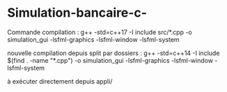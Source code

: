 # Simulation-bancaire-c-

Commande compilation : g++ -std=c++17 -I include src/*.cpp -o simulation_gui -lsfml-graphics -lsfml-window -lsfml-system




nouvelle compilation depuis split par dossiers  : g++ -std=c++14 -I include $(find . -name "*.cpp") -o simulation_gui -lsfml-graphics -lsfml-window -lsfml-system

à exécuter directement depuis appli/ 